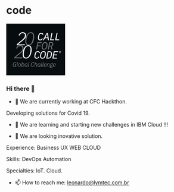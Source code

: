 # code
![alt text](https://raw.githubusercontent.com/cfc-2020-time-1/code/master/docs/cfc-logo.PNG "CFC Logo") 

### Hi there 👋


- 🔭 We are currently working at CFC Hackthon.

Developing solutions for Covid 19.

- 🌱 We are learning and starting new challenges in IBM Cloud !!!

- 👯 We are looking inovative solution.

Experience:
  Business
  UX
  WEB
  CLOUD

Skills:
  DevOps
  Automation

Specialties: 
  IoT.
  Cloud.
  
- 📫 How to reach me: leonardo@lymtec.com.br
